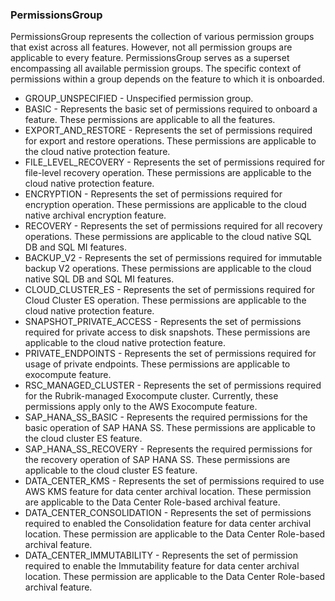 ### PermissionsGroup
PermissionsGroup represents the collection of various permission groups that
 exist across all features. However, not all permission groups are applicable
 to every feature. PermissionsGroup serves as a superset encompassing all
 available permission groups. The specific context of permissions within a
 group depends on the feature to which it is onboarded.

- GROUP_UNSPECIFIED - Unspecified permission group.
- BASIC - Represents the basic set of permissions required to onboard a feature.
 These permissions are applicable to all the features.
- EXPORT_AND_RESTORE - Represents the set of permissions required for export and restore
 operations. These permissions are applicable to the cloud native
 protection feature.
- FILE_LEVEL_RECOVERY - Represents the set of permissions required for file-level recovery
 operation. These permissions are applicable to the cloud native
 protection feature.
- ENCRYPTION - Represents the set of permissions required for encryption
 operation. These permissions are applicable to the cloud native archival
 encryption feature.
- RECOVERY - Represents the set of permissions required for all recovery
 operations. These permissions are applicable to the cloud native
 SQL DB and SQL MI features.
- BACKUP_V2 - Represents the set of permissions required for immutable backup V2
 operations. These permissions are applicable to the cloud native SQL DB
 and SQL MI features.
- CLOUD_CLUSTER_ES - Represents the set of permissions required for Cloud Cluster ES
 operation. These permissions are applicable to the cloud native
 protection feature.
- SNAPSHOT_PRIVATE_ACCESS - Represents the set of permissions required for private access to disk
 snapshots. These permissions are applicable to the cloud native
 protection feature.
- PRIVATE_ENDPOINTS - Represents the set of permissions required for usage of private
 endpoints. These permissions are applicable to exocompute feature.
- RSC_MANAGED_CLUSTER - Represents the set of permissions required for the Rubrik-managed
 Exocompute cluster. Currently, these permissions apply only to the
 AWS Exocompute feature.
- SAP_HANA_SS_BASIC - Represents the required permissions for the basic operation of
 SAP HANA SS. These permissions are applicable to the cloud cluster ES
 feature.
- SAP_HANA_SS_RECOVERY - Represents the required permissions for the recovery operation of
 SAP HANA SS. These permissions are applicable to the cloud cluster ES
 feature.
- DATA_CENTER_KMS - Represents the set of permissions required to use AWS KMS feature for
 data center archival location.
 These permission are applicable to the Data Center Role-based archival
 feature.
- DATA_CENTER_CONSOLIDATION - Represents the set of permissions required to enabled the Consolidation
 feature for data center archival location.
 These permission are applicable to the Data Center Role-based archival
 feature.
- DATA_CENTER_IMMUTABILITY - Represents the set of permission required to enable the Immutability feature
 for data center archival location.
 These permission are applicable to the Data Center Role-based archival
 feature.
